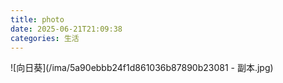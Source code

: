 ```yaml
---
title: photo
date: 2025-06-21T21:09:38
categories: 生活
---
```


![向日葵](/ima/5a90ebbb24f1d861036b87890b23081 - 副本.jpg)